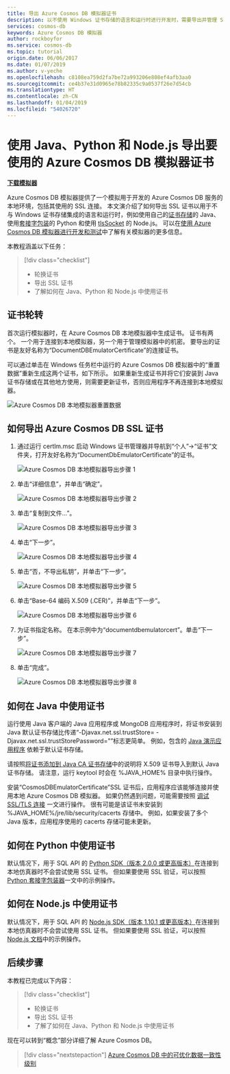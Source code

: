 ```yaml
---
title: 导出 Azure Cosmos DB 模拟器证书
description: 以不使用 Windows 证书存储的语言和运行时进行开发时，需要导出并管理 SSL 证书。 本文提供分步说明。
services: cosmos-db
keywords: Azure Cosmos DB 模拟器
author: rockboyfor
ms.service: cosmos-db
ms.topic: tutorial
origin.date: 06/06/2017
ms.date: 01/07/2019
ms.author: v-yeche
ms.openlocfilehash: c8108ea759d2fa7be72a993206e808ef4afb3aa0
ms.sourcegitcommit: ce4b37e31d0965e78b82335c9a0537f26e7d54cb
ms.translationtype: HT
ms.contentlocale: zh-CN
ms.lasthandoff: 01/04/2019
ms.locfileid: "54026720"
---
```

# <a name="export-the-azure-cosmos-db-emulator-certificates-for-use-with-java-python-and-nodejs"></a>使用 Java、Python 和 Node.js 导出要使用的 Azure Cosmos DB 模拟器证书

[**下载模拟器**](https://aka.ms/cosmosdb-emulator)

Azure Cosmos DB 模拟器提供了一个模拟用于开发的 Azure Cosmos DB 服务的本地环境，包括其使用的 SSL 连接。 本文演介绍了如何导出 SSL 证书以用于不与 Windows 证书存储集成的语言和运行时，例如使用自己的[证书存储](https://docs.oracle.com/cd/E19830-01/819-4712/ablqw/index.html)的 Java、使用[套接字包装](https://docs.python.org/2/library/ssl.html)的 Python 和使用 [tlsSocket](https://nodejs.org/api/tls.html#tls_tls_connect_options_callback) 的 Node.js。 可以在[使用 Azure Cosmos DB 模拟器进行开发和测试](./local-emulator.md)中了解有关模拟器的更多信息。

本教程涵盖以下任务：

> [!div class="checklist"]
> * 轮换证书
> * 导出 SSL 证书
> * 了解如何在 Java、Python 和 Node.js 中使用证书

## <a name="certification-rotation"></a>证书轮转

首次运行模拟器时，在 Azure Cosmos DB 本地模拟器中生成证书。 证书有两个。 一个用于连接到本地模拟器，另一个用于管理模拟器中的机密。 要导出的证书是友好名称为“DocumentDBEmulatorCertificate”的连接证书。

可以通过单击在 Windows 任务栏中运行的 Azure Cosmos DB 模拟器中的“重置数据”重新生成这两个证书，如下所示。 如果重新生成证书并将它们安装到 Java 证书存储或在其他地方使用，则需要更新证书，否则应用程序不再连接到本地模拟器。

![Azure Cosmos DB 本地模拟器重置数据](./media/local-emulator-export-ssl-certificates/database-local-emulator-reset-data.png)

## <a name="how-to-export-the-azure-cosmos-db-ssl-certificate"></a>如何导出 Azure Cosmos DB SSL 证书

1. 通过运行 certlm.msc 启动 Windows 证书管理器并导航到“个人”->“证书”文件夹，打开友好名称为“DocumentDbEmulatorCertificate”的证书。

    ![Azure Cosmos DB 本地模拟器导出步骤 1](./media/local-emulator-export-ssl-certificates/database-local-emulator-export-step-1.png)

2. 单击“详细信息”，并单击“确定”。

    ![Azure Cosmos DB 本地模拟器导出步骤 2](./media/local-emulator-export-ssl-certificates/database-local-emulator-export-step-2.png)

3. 单击“复制到文件...”。

    ![Azure Cosmos DB 本地模拟器导出步骤 3](./media/local-emulator-export-ssl-certificates/database-local-emulator-export-step-3.png)

4. 单击“下一步”。

    ![Azure Cosmos DB 本地模拟器导出步骤 4](./media/local-emulator-export-ssl-certificates/database-local-emulator-export-step-4.png)

5. 单击“否，不导出私钥”，并单击“下一步”。

    ![Azure Cosmos DB 本地模拟器导出步骤 5](./media/local-emulator-export-ssl-certificates/database-local-emulator-export-step-5.png)

6. 单击“Base-64 编码 X.509 (.CER)”，并单击“下一步”。

    ![Azure Cosmos DB 本地模拟器导出步骤 6](./media/local-emulator-export-ssl-certificates/database-local-emulator-export-step-6.png)

7. 为证书指定名称。 在本示例中为“documentdbemulatorcert”。单击“下一步”。

    ![Azure Cosmos DB 本地模拟器导出步骤 7](./media/local-emulator-export-ssl-certificates/database-local-emulator-export-step-7.png)

8. 单击“完成”。

    ![Azure Cosmos DB 本地模拟器导出步骤 8](./media/local-emulator-export-ssl-certificates/database-local-emulator-export-step-8.png)

## <a name="how-to-use-the-certificate-in-java"></a>如何在 Java 中使用证书

运行使用 Java 客户端的 Java 应用程序或 MongoDB 应用程序时，将证书安装到 Java 默认证书存储比传递“-Djavax.net.ssl.trustStore=<keystore> -Djavax.net.ssl.trustStorePassword="<password>”标志更简单。 例如，包含的 [Java 演示应用程序](https://localhost:8081/_explorer/index.html) 依赖于默认证书存储。

请按照[将证书添加到 Java CA 证书存储](/java-add-certificate-ca-store)中的说明将 X.509 证书导入到默认 Java 证书存储。 请注意，运行 keytool 时会在 %JAVA_HOME% 目录中执行操作。

安装“CosmosDBEmulatorCertificate”SSL 证书后，应用程序应该能够连接并使用本地 Azure Cosmos DB 模拟器。 如果仍然遇到问题，可能需要按照 [调试 SSL/TLS 连接](https://docs.oracle.com/javase/7/docs/technotes/guides/security/jsse/ReadDebug.html) 一文进行操作。 很有可能是该证书未安装到 %JAVA_HOME%/jre/lib/security/cacerts 存储中。 例如，如果安装了多个 Java 版本，应用程序使用的 cacerts 存储可能未更新。

## <a name="how-to-use-the-certificate-in-python"></a>如何在 Python 中使用证书

默认情况下，用于 SQL API 的 [Python SDK（版本 2.0.0 或更高版本）](sql-api-sdk-python.md)在连接到本地仿真器时不会尝试使用 SSL 证书。 但如果要使用 SSL 验证，可以按照 [Python 套接字包装器](https://docs.python.org/2/library/ssl.html)一文中的示例操作。

## <a name="how-to-use-the-certificate-in-nodejs"></a>如何在 Node.js 中使用证书

默认情况下，用于 SQL API 的 [Node.js SDK（版本 1.10.1 或更高版本）](sql-api-sdk-node.md)在连接到本地仿真器时不会尝试使用 SSL 证书。 但如果要使用 SSL 验证，可以按照 [Node.js 文档](https://nodejs.org/api/tls.html#tls_tls_connect_options_callback)中的示例操作。

## <a name="next-steps"></a>后续步骤

本教程已完成以下内容：

> [!div class="checklist"]
> * 轮换证书
> * 导出 SSL 证书
> * 了解了如何在 Java、Python 和 Node.js 中使用证书

现在可以转到“概念”部分详细了解 Azure Cosmos DB。 

> [!div class="nextstepaction"]
>[Azure Cosmos DB 中的可优化数据一致性级别](../cosmos-db/consistency-levels.md)

<!--Update_Description: update meta properties, wording update -->